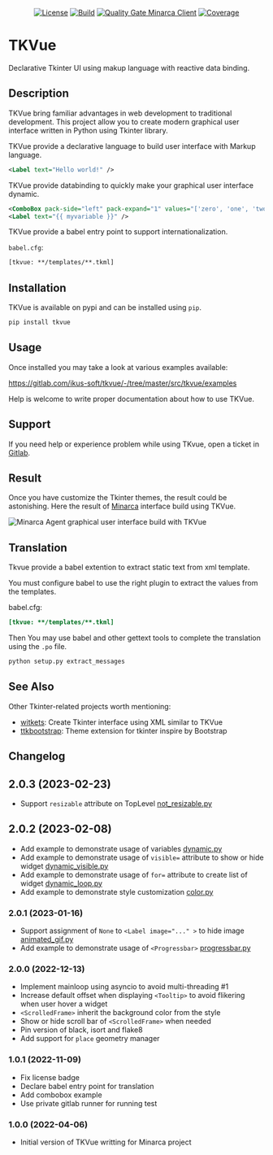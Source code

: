 <p align="center">
<a href="LICENSE"><img alt="License" src="https://img.shields.io/pypi/l/tkvue"></a>
<a href="https://gitlab.com/ikus-soft/tkvue/pipelines"><img alt="Build" src="https://gitlab.com/ikus-soft/tkvue/badges/master/pipeline.svg"></a>
<a href="https://sonar.ikus-soft.com/dashboard?id=tkvue"><img alt="Quality Gate Minarca Client" src="https://sonar.ikus-soft.com/api/project_badges/measure?project=tkvue&metric=alert_status"></a>
<a href="https://sonar.ikus-soft.com/dashboard?id=tkvue"><img alt="Coverage" src="https://sonar.ikus-soft.com/api/project_badges/measure?project=tkvue&metric=coverage"></a>
</p>

# TKVue

Declarative Tkinter UI using makup language with reactive data binding.

## Description

TKVue bring familiar advantages in web development to traditional development. This project allow you to create modern graphical user interface written in Python using Tkinter library.

TKVue provide a declarative language to build user interface with Markup language.

```xml
<Label text="Hello world!" />
```

TKVue provide databinding to quickly make your graphical user interface dynamic.

```xml
<ComboBox pack-side="left" pack-expand="1" values="['zero', 'one', 'two', 'three']" textvariable="{{ myvariable }}" />
<Label text="{{ myvariable }}" />
```

TKVue provide a babel entry point to support internationalization.

`babel.cfg`:

```xml
[tkvue: **/templates/**.tkml]
```

## Installation

TKVue is available on pypi and can be installed using `pip`.

```sh
pip install tkvue
```

## Usage

Once installed you may take a look at various examples available:

<https://gitlab.com/ikus-soft/tkvue/-/tree/master/src/tkvue/examples>

Help is welcome to write proper documentation about how to use TKVue.

## Support

If you need help or experience problem while using TKvue, open a ticket in [Gitlab](https://gitlab.com/ikus-soft/tkvue/-/issues/new).

## Result

Once you have customize the Tkinter themes, the result could be astonishing. Here the result of [Minarca](https://minarca.org) interface build using TKVue.

![Minarca Agent graphical user interface build with TKVue](https://gitlab.com/ikus-soft/tkvue/-/raw/master/doc/8result-welcome.png)

## Translation

Tkvue provide a babel extention to extract static text from xml template.

You must configure babel to use the right plugin to extract the values from the templates.

babel.cfg:

```ini
[tkvue: **/templates/**.tkml]
```

Then You may use babel and other gettext tools to complete the translation using the `.po` file.

```sh
python setup.py extract_messages
```

## See Also

Other Tkinter-related projects worth mentioning:

* [witkets](https://www.leandromattioli.com.br/witkets): Create Tkinter interface using XML similar to TKVue
* [ttkbootstrap](https://ttkbootstrap.readthedocs.io/): Theme extension for tkinter inspire by Bootstrap

## Changelog

## 2.0.3 (2023-02-23)

* Support `resizable` attribute on TopLevel [not_resizable.py](https://gitlab.com/ikus-soft/tkvue/-/blob/master/src/tkvue/examples/not_resizable.py)

## 2.0.2 (2023-02-08)

* Add example to demonstrate usage of variables [dynamic.py](https://gitlab.com/ikus-soft/tkvue/-/blob/master/src/tkvue/examples/dynamic.py)
* Add example to demonstrate usage of `visible=` attribute to show or hide widget [dynamic_visible.py](https://gitlab.com/ikus-soft/tkvue/-/blob/master/src/tkvue/examples/dynamic_visible.py)
* Add example to demonstrate usage of `for=` attribute to create list of widget [dynamic_loop.py](https://gitlab.com/ikus-soft/tkvue/-/blob/master/src/tkvue/examples/dynamic_loop.py)
* Add example to demonstrate style customization [color.py](https://gitlab.com/ikus-soft/tkvue/-/blob/master/src/tkvue/examples/color.py)

### 2.0.1 (2023-01-16)

* Support assignment of `None` to `<Label image="..." >` to hide image [animated_gif.py](https://gitlab.com/ikus-soft/tkvue/-/blob/master/src/tkvue/examples/animated_gif.py)
* Add example to demonstrate usage of `<Progressbar>` [progressbar.py](https://gitlab.com/ikus-soft/tkvue/-/blob/master/src/tkvue/examples/progressbar.py)

### 2.0.0 (2022-12-13)

* Implement mainloop using asyncio to avoid multi-threading #1
* Increase default offset when displaying `<Tooltip>` to avoid flikering when user hover a widget
* `<ScrolledFrame>` inherit the background color from the style
* Show or hide scroll bar of `<ScrolledFrame>` when needed
* Pin version of black, isort and flake8
* Add support for `place` geometry manager

### 1.0.1 (2022-11-09)

* Fix license badge
* Declare babel entry point for translation
* Add combobox example
* Use private gitlab runner for running test

### 1.0.0 (2022-04-06)

* Initial version of TKVue writting for Minarca project
